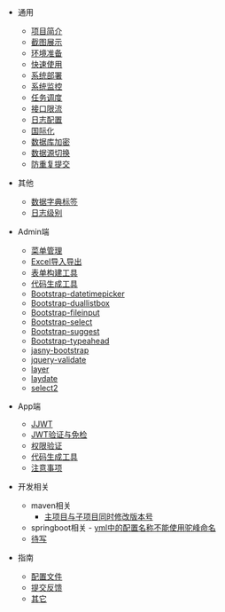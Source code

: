 - 通用
  
  - [项目简介](generic/desc.md)
  - [截图展示](generic/screenShot.md)
  - [环境准备](generic/envir.md)
  - [快速使用](generic/use.md)
  - [系统部署](generic/deploy.md)
  - [系统监控](generic/sysMonitor.md)
  - [任务调度](generic/task.md)
  - [接口限流](generic/limit.md)
  - [日志配置](generic/logConfig.md)
  - [国际化](generic/i18n.md)
  - [数据库加密](generic/dbEncrypt.md)
  - [数据源切换](generic/datasource.md)
  - [防重复提交](generic/dataRepeat.md)
  
- 其他
  - [数据字典标签](generic/dict.md)
  - [日志级别](generic/log.md)

- Admin端
  
  - [菜单管理](admin/menu.md)
  - [Excel导入导出](admin/excel.md)
  - [表单构建工具](admin/table.md)
  - [代码生成工具](admin/code.md)
  - [Bootstrap-datetimepicker](component/bootstrap-datetimepicker.md)
  - [Bootstrap-duallistbox](component/bootstrap-duallistbox.md)
  - [Bootstrap-fileinput](component/bootstrap-fileinput.md)
  - [Bootstrap-select](component/bootstrap-select.md)
  - [Bootstrap-suggest](component/bootstrap-suggest.md)
  - [Bootstrap-typeahead](component/bootstrap-typeahead.md)
  - [jasny-bootstrap](component/jasny-bootstrap.md)
  - [jquery-validate](component/jquery-validate.md)
  - [layer](component/layer.md)
  - [laydate](component/laydate.md)
  - [select2](component/select2.md)

- App端
  
  - [JJWT](app/jwt.md)
  - [JWT验证与免检](app/token.md)
  - [权限验证](app/verifyPerms.md)
  - [代码生成工具](app/code.md)
  - [注意事项](app/notice.md)
  
- 开发相关
  - maven相关
      - [主项目与子项目同时修改版本号](dev/mavenVersion.md)
  - springboot相关
        - [yml中的配置名称不能使用驼峰命名](dev/mavenVersion.md)
  - [待写](generic/log.md)

- 指南
  
  - [配置文件](guide/config.md)
  - [提交反馈](guide/feedback.md)
  - [其它](guide/other.md)
